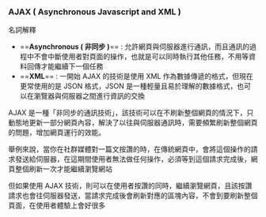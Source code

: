 ### AJAX ( Asynchronous Javascript and XML )

名詞解釋
- ==**Asynchronous ( 非同步 )**== : 允許網頁與伺服器進行通訊，而且通訊的過程中不會中斷使用者對頁面的操作，也就是可以同時執行其他任務，不用等資料回傳才能繼續下一個任務
- ==**XML**== : 一開始 AJAX 的技術是使用 XML 作為數據傳遞的格式，但現在更常使用的是 JSON 格式，JSON 是一種輕量且易於理解的數據格式，也可以在瀏覽器與伺服器之間進行資訊的交換

AJAX 是一種「非同步的通訊技術」，該技術可以在不刷新整個網頁的情況下，只動態地更新一部分網頁內容，解決了以往與伺服器通訊時，需要頻繁刷新整個網頁的問題，增加網頁運行的效能。

舉例來說，當你在社群媒體對一篇文按讚的時，在傳統網頁中，會將這個操作的請求發送給伺服器，在這期間使用者無法做任何操作，必須等到這個請求完成後，網頁整個刷新一次才能繼續瀏覽網站

但如果使用 AJAX 技術，則可以在使用者按讚的同時，繼續瀏覽網頁，且該按讚請求也會往伺服器發送，當請求完成後會刷新對應的區塊內容，不會到要刷新整個頁面，在使用者體驗上會好很多
